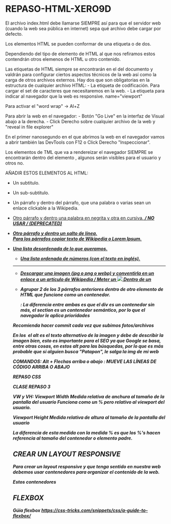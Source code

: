 # REPASO-HTML-XERO9D
 
 El archivo index.html debe llamarse SIEMPRE así para que el servidor web (cuando la web sea pública en internet) sepa qué archivo debe cargar por defecto.

Los elementos HTML se pueden conformar de una etiqueta o de dos.

Dependiendo del tipo de elemento de HTML al que nos refiramos estos contendrán otros elemenos de HTML u otro contenido.

Las etiquetas <meta> de HTML siempre se encontrarán en el <head></head> del documento y valdrán para configurar ciertos aspectos técnicos de la web así como la carga de otros archivos externos. Hay dos que son obligatorias en la estructura de cualquier archivo HTML:
    - La etiqueta <meta> de codificación. Para cargar el set de caracteres que necesitaremos en la web.
    - La etiqueta <meta> para indicar al navegador que la web es responsive. name="viewport"

Para activar el "word wrap" -> Al+Z

Para abrir la web en el navegador:
    - Botón "Go Live" en la interfaz de Visual abajo a la derecha.
    - Click Derecho sobre cualquier archivo de la web y "reveal in file explorer"

En el primer nanosegundo en el que abrimos la web en el navegador vamos a abrir también las DevTools con F12 o Click Derecho "Inspeccionar".

Los elementos de TML que va a rendereizar el navegador SIEMPRE se encontrarán dentro del elemento <body></body>, algunos serán visibles para el usuario y otros no. 

AÑADIR ESTOS ELEMENTOS AL HTML:

- Un subtitulo.
- Un sub-subtitulo.

- Un párrafo y dentro del párrafo, que una palabra o varias sean un enlace clickable a la Wikipedia. <p> <a href="url">
- Otro párrafo y dentro una palabra en negrita y otra en cursiva. <strong><em> / NO USAR <b></b>/<i></i> (DEPRECATED)
- Otro párrafo y dentro un salto de línea. <br>
Para los párrafos copiar texto de Wikipedia o Lorem Ipsum.

- Una lista desordenada de lo que queramos. <ul>
- Una lista ordenada de números (con el texto en inglés). <ol>

-----

- Descargar una imagen (jpg o png o webp) y conventirla en un enlace a un artículo de Wikipedia / Meter un <img src="dirección/imagen.png"> Dentro de un <a href="url"></a>

- Agrupar 2 de los 3 párrafos anteriores dentro de otro elemento de HTML que funcione como un contenedor. <div> <section>: La diferencia entre ambas es que el div es un contenedor sin más, el section es un contenedor semántico, por lo que el navegador le aplica prioridades

Recomienda hacer commit cada vez que subimos fotos/archivos

En los <img src="" alt=""> el alt es el texto alternativo de la imagen y debe de describir la imagen bien, esto es importante para el SEO ya que Google se basa, entre otras cosas, en estos alt para las búsquedas, por lo que es más probable que si alguien busca "Patapon", le salga la img de mi web

COMANDOS:
Alt + Flechas arriba o abajo : MUEVE LAS LÍNEAS DE CÓDIGO ARRIBA O ABAJO

REPASO CSS

CLASE REPASO 3

VW y VH:
Viewport Width Medida relativa de anchura al tamaño de la pantalla del usuario
Funciona como un % pero relativo al viewport del usuario.

Viewport Height Medida relativa de altura al tamaño de la pantalla del usuario

La diferencia de esta medida con la medida % es que los %'s hacen referencia al tamaño del contenedor o elemento padre.




## CREAR UN LAYOUT RESPONSIVE

Para crear un layout responsive y que tenga sentido en nuestra web debemos usar contenedores para organizar el contenido de la web. 

Estos contenedores

## FLEXBOX

Gúia flexbox https://css-tricks.com/snippets/css/a-guide-to-flexbox/ 